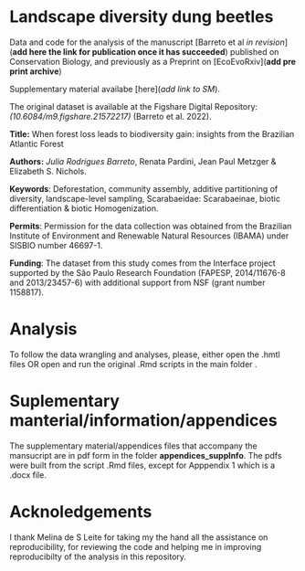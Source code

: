 # Landscape diversity dung beetles
Data and code for the analysis of the manuscript [Barreto et al *in revision*](**add here the link for publication once it has succeeded**) published on Conservation Biology, and previously as a Preprint on [EcoEvoRxiv](**add pre print archive**) 

Supplementary material availabe [here](*add link to SM*).

The original dataset is available at the Figshare Digital Repository: *(10.6084/m9.figshare.21572217)* (Barreto et al. 2022).

**Title:** When forest loss leads to biodiversity gain: insights from the Brazilian Atlantic Forest

**Authors:** _Julia Rodrigues Barreto_, Renata Pardini, Jean Paul Metzger & Elizabeth S. Nichols.

**Keywords**: Deforestation, community assembly, additive partitioning of diversity, landscape-level sampling, Scarabaeidae: Scarabaeinae, biotic differentiation & biotic Homogenization.

**Permits**: Permission for the data collection was obtained from the Brazilian Institute of Environment and Renewable Natural Resources (IBAMA) under SISBIO number 46697-1.

**Funding**: The dataset from this study comes from the Interface project supported by the São Paulo Research Foundation (FAPESP, 2014/11676-8 and 2013/23457-6) with additional support from NSF (grant number 1158817).

# Analysis

To follow the  data wrangling and analyses, please, either open the .hmtl files OR open and run the original .Rmd scripts in the main folder .


# Suplementary manterial/information/appendices

The supplementary material/appendices files that accompany the mansucript are in pdf form in the folder **appendices_suppInfo**. The pdfs were built from the script .Rmd files, except for Apppendix 1 which is a .docx file.


# Acknoledgements

I thank Melina de S Leite for taking my the hand all the assistance on reproducibility, for reviewing the code and helping me in improving reproducibilty of the analysis in this repository.

